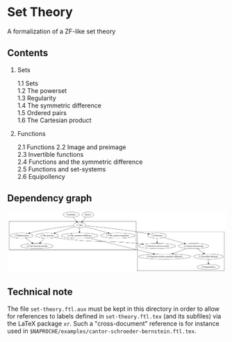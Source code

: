 # Set Theory

A formalization of a ZF-like set theory


## Contents

1.  Sets  

    1.1 Sets  
    1.2 The powerset  
    1.3 Regularity  
    1.4 The symmetric difference  
    1.5 Ordered pairs  
    1.6 The Cartesian product

2.  Functions  

    2.1 Functions
    2.2 Image and preimage  
    2.3 Invertible functions  
    2.4 Functions and the symmetric difference  
    2.5 Functions and set-systems  
    2.6 Equipollency


## Dependency graph

![foo](dependency-graph/graph.svg)


## Technical note

The file `set-theory.ftl.aux` must be kept in this directory in order to allow
for references to labels defined in `set-theory.ftl.tex` (and its subfiles) via
the LaTeX package `xr`. Such a "cross-document" reference is for instance used
in `$NAPROCHE/examples/cantor-schroeder-bernstein.ftl.tex`.

